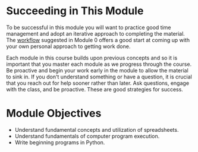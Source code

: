 # Succeeding in This Module

To be successful in this module you will want to practice good time management
and adopt an iterative approach to completing the material. The
[workflow](../m00/structure.md) suggested in Module 0 offers a good start at
coming up with your own personal approach to getting work done. 

Each module in this course builds upon previous concepts and so it is important
that you master each module as we progress through the course.  Be proactive and
begin your work early in the module to allow the material to sink in. If you
don't understand something or have a question, it is crucial that you reach out
for help sooner rather than later. Ask questions, engage with the class, and be
proactive. These are good strategies for success.


# Module Objectives

- Understand fundamental concepts and utilization of spreadsheets.
- Understand fundamentals of computer program execution.
- Write beginning programs in Python.


